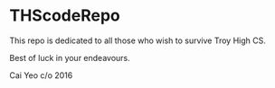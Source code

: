 # THScodeRepo

This repo is dedicated to all those who wish to survive Troy High CS.

Best of luck in your endeavours.

Cai Yeo
c/o 2016


